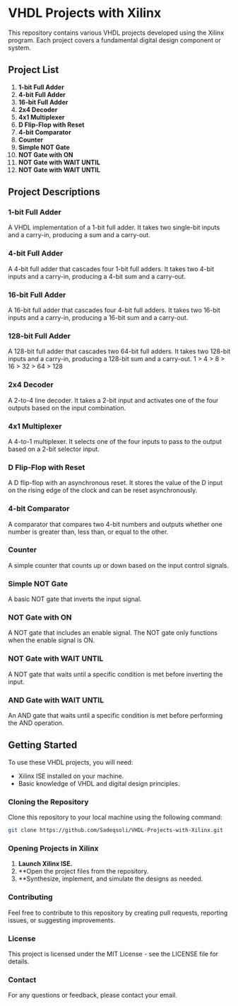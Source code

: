 # VHDL Projects with Xilinx

This repository contains various VHDL projects developed using the Xilinx program. Each project covers a fundamental digital design component or system.

## Project List

1. **1-bit Full Adder**
2. **4-bit Full Adder**
3. **16-bit Full Adder**
4. **2x4 Decoder**
5. **4x1 Multiplexer**
6. **D Flip-Flop with Reset**
7. **4-bit Comparator**
8. **Counter**
9. **Simple NOT Gate**
10. **NOT Gate with ON**
11. **NOT Gate with WAIT UNTIL**
12. **NOT Gate with WAIT UNTIL**

## Project Descriptions

### 1-bit Full Adder
A VHDL implementation of a 1-bit full adder. It takes two single-bit inputs and a carry-in, producing a sum and a carry-out.

### 4-bit Full Adder
A 4-bit full adder that cascades four 1-bit full adders. It takes two 4-bit inputs and a carry-in, producing a 4-bit sum and a carry-out.

### 16-bit Full Adder
A 16-bit full adder that cascades four 4-bit full adders. It takes two 16-bit inputs and a carry-in, producing a 16-bit sum and a carry-out.

### 128-bit Full Adder
A 128-bit full adder that cascades two 64-bit full adders. It takes two 128-bit inputs and a carry-in, producing a 128-bit sum and a carry-out.
1 > 4 > 8 > 16 > 32 > 64 > 128

### 2x4 Decoder
A 2-to-4 line decoder. It takes a 2-bit input and activates one of the four outputs based on the input combination.

### 4x1 Multiplexer
A 4-to-1 multiplexer. It selects one of the four inputs to pass to the output based on a 2-bit selector input.

### D Flip-Flop with Reset
A D flip-flop with an asynchronous reset. It stores the value of the D input on the rising edge of the clock and can be reset asynchronously.

### 4-bit Comparator
A comparator that compares two 4-bit numbers and outputs whether one number is greater than, less than, or equal to the other.

### Counter
A simple counter that counts up or down based on the input control signals.

### Simple NOT Gate
A basic NOT gate that inverts the input signal.

### NOT Gate with ON
A NOT gate that includes an enable signal. The NOT gate only functions when the enable signal is ON.

### NOT Gate with WAIT UNTIL
A NOT gate that waits until a specific condition is met before inverting the input.

### AND Gate with WAIT UNTIL
An AND gate that waits until a specific condition is met before performing the AND operation.

## Getting Started

To use these VHDL projects, you will need:

- Xilinx ISE installed on your machine.
- Basic knowledge of VHDL and digital design principles.

### Cloning the Repository

Clone this repository to your local machine using the following command:

```sh
git clone https://github.com/Sadeqsoli/VHDL-Projects-with-Xilinx.git
```
### Opening Projects in Xilinx
1. **Launch Xilinx ISE.**
2. **Open the project files from the repository.
3. **Synthesize, implement, and simulate the designs as needed.

### Contributing
Feel free to contribute to this repository by creating pull requests, reporting issues, or suggesting improvements.

### License
This project is licensed under the MIT License - see the LICENSE file for details.

### Contact
For any questions or feedback, please contact your email.
